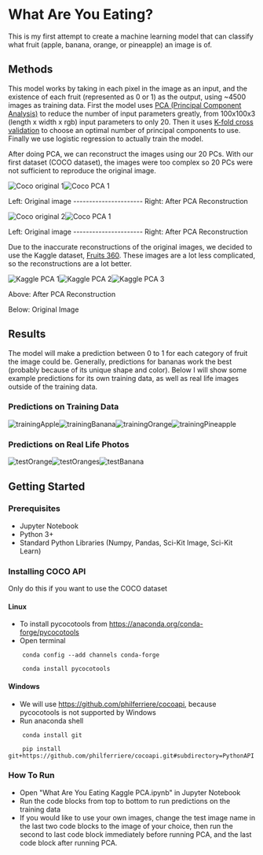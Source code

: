 
# What Are You Eating?

This is my first attempt to create a machine learning model that can classify what fruit (apple, banana, orange, or pineapple) an image is of.

## Methods
This model works by taking in each pixel in the image as an input, and the existence of each fruit (represented as 0 or 1) as the output, using ~4500 images as training data. First the model uses [PCA (Principal Component Analysis)](https://en.wikipedia.org/wiki/Principal_component_analysis) to reduce the number of input parameters greatly, from 100x100x3 (length x width x rgb) input parameters to only 20. Then it uses [K-fold cross validation](https://en.wikipedia.org/wiki/Cross-validation_(statistics)#k-fold_cross-validation) to choose an optimal number of principal components to use. Finally we use logistic regression to actually train the model. 

After doing PCA, we can reconstruct the images using our 20 PCs. With our first dataset (COCO dataset), the images were too complex so 20 PCs were not sufficient to reproduce the original image. 

![Coco original 1](https://raw.githubusercontent.com/FrankWan27/WhatAreYouEating/master/report%20images/prePCA1.png)![Coco PCA 1](https://raw.githubusercontent.com/FrankWan27/WhatAreYouEating/master/report%20images/postPCA1.png)

Left: Original image  ---------------------- Right: After PCA Reconstruction

![Coco original 2](https://raw.githubusercontent.com/FrankWan27/WhatAreYouEating/master/report%20images/prePCA2.png)![Coco PCA 1](https://raw.githubusercontent.com/FrankWan27/WhatAreYouEating/master/report%20images/postPCA2.png)

Left: Original image  ---------------------- Right: After PCA Reconstruction

Due to the inaccurate reconstructions of the original images, we decided to use the Kaggle dataset, [Fruits 360](https://www.kaggle.com/moltean/fruits). These images are a lot less complicated, so the reconstructions are a lot better.

![Kaggle PCA 1](https://raw.githubusercontent.com/FrankWan27/WhatAreYouEating/master/report%20images/applePCA1.png)![Kaggle PCA 2](https://raw.githubusercontent.com/FrankWan27/WhatAreYouEating/master/report%20images/applePCA2.png)![Kaggle PCA 3](https://raw.githubusercontent.com/FrankWan27/WhatAreYouEating/master/report%20images/bananaPCA.png)

Above: After PCA Reconstruction

Below: Original Image

## Results
The model will make a prediction between 0 to 1 for each category of fruit the image could be. Generally, predictions for bananas work the best (probably because of its unique shape and color). Below I will show some example predictions for its own training data, as well as real life images outside of the training data. 

###  Predictions on Training Data
![trainingApple](https://raw.githubusercontent.com/FrankWan27/WhatAreYouEating/master/report%20images/trainingApple.png)![trainingBanana](https://raw.githubusercontent.com/FrankWan27/WhatAreYouEating/master/report%20images/trainingBanana.png)![trainingOrange](https://raw.githubusercontent.com/FrankWan27/WhatAreYouEating/master/report%20images/trainingOrange.png)![trainingPineapple](https://raw.githubusercontent.com/FrankWan27/WhatAreYouEating/master/report%20images/trainingPineapple.png)
###  Predictions on Real Life Photos
![testOrange](https://raw.githubusercontent.com/FrankWan27/WhatAreYouEating/master/report%20images/testBanana.png)![testOranges](https://raw.githubusercontent.com/FrankWan27/WhatAreYouEating/master/report%20images/testOrange.png)![testBanana](https://raw.githubusercontent.com/FrankWan27/WhatAreYouEating/master/report%20images/testOranges.png)


## Getting Started

### Prerequisites
- Jupyter Notebook 
- Python 3+
- Standard Python Libraries (Numpy, Pandas, Sci-Kit Image, Sci-Kit Learn)

### Installing COCO API 
Only do this if you want to use the COCO dataset

#### Linux  

- To install pycocotools from https://anaconda.org/conda-forge/pycocotools
- Open terminal
```
	conda config --add channels conda-forge

	conda install pycocotools
```
	
#### Windows 	

- We will use https://github.com/philferriere/cocoapi, because pycocotools is not supported by Windows
- Run anaconda shell
```	
	conda install git
	
	pip install git+https://github.com/philferriere/cocoapi.git#subdirectory=PythonAPI
```
### How To Run
- Open "What Are You Eating Kaggle PCA.ipynb" in Jupyter Notebook
- Run the code blocks from top to bottom to run predictions on the training data
- If you would like to use your own images, change the test image name in the last two code blocks to the image of your choice, then run the second to last code block immediately before running PCA, and the last code block after running PCA. 

